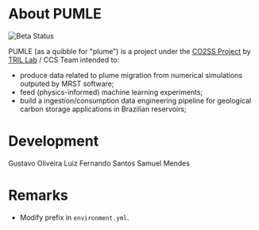 # About PUMLE

![Beta Status](https://img.shields.io/badge/status-beta-brightgreen)

PUMLE (as a quibble for "plume") is a project under the [CO2SS Project](https://co2ssproject.com) by [TRIL Lab](http://www.tril.ci.ufpb.br) / CCS Team intended to:

- produce data related to plume migration from numerical simulations outputed by MRST software;
- feed (physics-informed) machine learning experiments;
- build a ingestion/consumption data engineering pipeline for geological carbon storage applications in Brazilian reservoirs;

# Development

Gustavo Oliveira
Luiz Fernando Santos
Samuel Mendes

# Remarks

- Modify prefix in `environment.yml`.